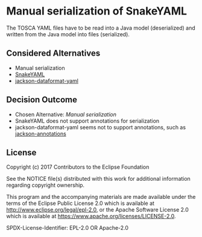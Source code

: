 # Manual serialization of SnakeYAML

The TOSCA YAML files have to be read into a Java model (deserialized) and written from the Java model into files (serialized).

## Considered Alternatives

* Manual serialization
* [SnakeYAML](https://bitbucket.org/asomov/snakeyaml)
* [jackson-dataformat-yaml](https://github.com/FasterXML/jackson-dataformat-yaml)

## Decision Outcome

* Chosen Alternative: *Manual serialization*
* SnakeYAML does not support annotations for serialization
* jackson-dataformat-yaml seems not to support annotations, such as [jackson-annotations](https://github.com/FasterXML/jackson-annotations)

## License

Copyright (c) 2017 Contributors to the Eclipse Foundation

See the NOTICE file(s) distributed with this work for additional
information regarding copyright ownership.

This program and the accompanying materials are made available under the
terms of the Eclipse Public License 2.0 which is available at
http://www.eclipse.org/legal/epl-2.0, or the Apache Software License 2.0
which is available at https://www.apache.org/licenses/LICENSE-2.0.

SPDX-License-Identifier: EPL-2.0 OR Apache-2.0

